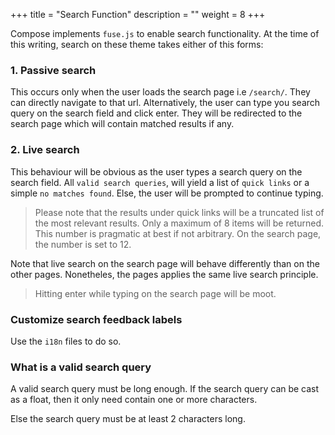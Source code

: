 +++
title = "Search Function"
description = ""
weight = 8
+++

Compose implements `fuse.js` to enable search functionality. At the time of this writing, search on these theme takes either of this forms:

### 1. Passive search

This occurs only when the user loads the search page i.e `/search/`. They can directly navigate to that url. Alternatively, the user can type you search query on the search field and click enter. They will be redirected to the search page which will contain matched results if any.

### 2. Live search

This behaviour will be obvious as the user types a search query on the search field. All `valid search queries`, will yield a list of `quick links` or a simple `no matches found`. Else, the user will be prompted to continue typing.

> Please note that the results under quick links will be a truncated list of the most relevant results. Only a maximum of 8 items will be returned. This number is pragmatic at best if not arbitrary. On the search page, the number is set to 12.

Note that live search on the search page will behave differently than on the other pages. Nonetheles, the pages applies the same live search principle.

> Hitting enter while typing on the search page will be moot.

### Customize search feedback labels

Use the `i18n` files to do so.

<!-- ### scoped search
#### Searching within a specific/current page
I think the other 3 are not only related, but can be for the most part be achieved using the good old-fashioned CTRL/CMD + F.

(1) multilingual sites
(2) blog/events sections that are separate from the docs section -->

### What is a valid search query

A valid search query must be long enough. If the search query can be cast as a float, then it only need contain one or more characters.

Else the search query must be at least 2 characters long.

<!-- This behaviour will change. -->